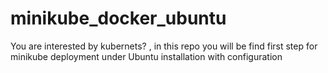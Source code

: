 # minikube_docker_ubuntu
You are interested by kubernets? , in this repo you will be find first step for minikube deployment under Ubuntu installation with configuration
